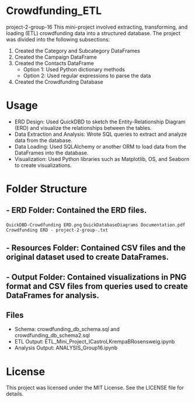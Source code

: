 # Crowdfunding_ETL
project-2-group-16
This mini-project involved extracting, transforming, and loading (ETL) crowdfunding data into a structured database. The project was divided into the following subsections:

1. Created the Category and Subcategory DataFrames
2. Created the Campaign DataFrame
3. Created the Contacts DataFrame
   - Option 1: Used Python dictionary methods
   - Option 2: Used regular expressions to parse the data
4. Created the Crowdfunding Database

# Usage
- ERD Design: Used QuickDBD to sketch the Entity-Relationship Diagram (ERD) and visualize the relationships between the tables.
- Data Extraction and Analysis: Wrote SQL queries to extract and analyze data from the database.
- Data Loading: Used SQLAlchemy or another ORM to load data from the DataFrames into the database.
- Visualization: Used Python libraries such as Matplotlib, OS, and Seaborn to create visualizations.

# Folder Structure

## - ERD Folder: Contained the ERD files.
  `QuickDBD-Crowdfunding ERD.png`
  `QuickDatabaseDiagrams Documentation.pdf`
  `Crowdfunding ERD - project-2-group-.txt`

## - Resources Folder: Contained CSV files and the original dataset used to create DataFrames.

## - Output Folder: Contained visualizations in PNG format and CSV files from queries used to create DataFrames for analysis.

## Files
- Schema: crowdfunding_db_schema.sql and crowdfunding_db_schema2.sql
- ETL Output: ETL_Mini_Project_ICastroLKrempaBRosensweig.ipynb
- Analysis Output: ANALYSIS_Group16.ipynb

# License
This project was licensed under the MIT License. See the LICENSE file for details.


